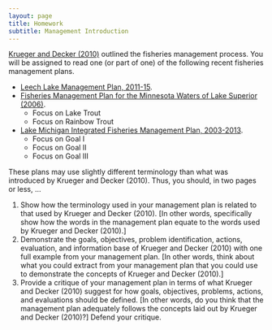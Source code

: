 ```yaml
---
layout: page
title: Homework
subtitle: Management Introduction
---
```


[Krueger and Decker (2010)](KruegerDecker_2010_Process.pdf) outlined the fisheries management process.  You will be assigned to read one (or part of one) of the following recent fisheries management plans.

* [Leech Lake Management Plan, 2011-15](http://files.dnr.state.mn.us/recreation/fishing/largelakes/leech/leechlakemp.pdf).
* [Fisheries Management Plan for the Minnesota Waters of Lake Superior (2006)](http://files.dnr.state.mn.us/publications/fisheries/special_reports/163.pdf).
    * Focus on Lake Trout
    * Focus on Rainbow Trout
* [Lake Michigan Integrated Fisheries Management Plan, 2003-2013](http://dnr.wi.gov/topic/fishing/Documents/LakeMichigan/LMIFMP2003-2013.pdf).
    * Focus on Goal I
    * Focus on Goal II
    * Focus on Goal III

These plans may use slightly different terminology than what was introduced by Krueger and Decker (2010).  Thus, you should, in two pages or less, ...

1. Show how the terminology used in your management plan is related to that used by Krueger and Decker (2010).  [In other words, specifically show how the words in the management plan equate to the words used by Krueger and Decker (2010).]
1. Demonstrate the goals, objectives, problem identification, actions, evaluation, and information base of Krueger and Decker (2010) with one full example from your management plan. [In other words, think about what you could extract from your management plan that you could use to demonstrate the concepts of Krueger and Decker (2010).]
1. Provide a critique of your management plan in terms of what Krueger and Decker (2010) suggest for how goals, objectives, problems, actions, and evaluations should be defined. [In other words, do you think that the management plan adequately follows the concepts laid out by Krueger and Decker (2010)?]   Defend your critique.
